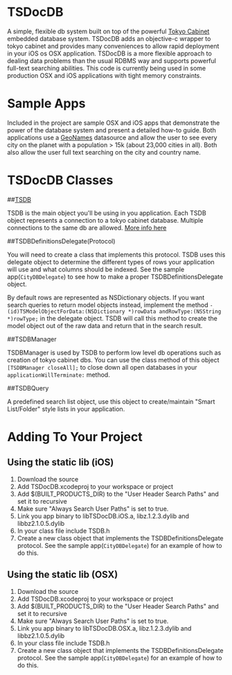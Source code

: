 TSDocDB
========
A simple, flexible db system built on top of the powerful [Tokyo Cabinet](http://fallabs.com/tokyocabinet/) embedded database system. TSDocDB adds an objective-c wrapper to tokyo cabinet and provides many conveniences to allow rapid deployment in your iOS os OSX application. TSDocDB is a more flexible approach to dealing data problems than the usual RDBMS way and supports powerful full-text searching abilities. This code is currently being used in some production OSX and iOS applications with tight memory constraints.

Sample Apps
===========
Included in the project are sample OSX and iOS apps that demonstrate the power of the database system and present a detailed how-to guide. Both applications use a [GeoNames](http://www.geonames.org/) datasource and allow the user to see every city on the planet with a population > 15k (about 23,000 cities in all). Both also allow the user full text searching on the city and country name.


TSDocDB Classes
===============	

##[TSDB](TSDocDB/blob/master/TSDB.markdown)

TSDB is the main object you'll be using in you application. Each TSDB object represents a connection to a tokyo cabinet database. Multiple connections to the same db are allowed. [More info here](TSDocDB/blob/master/TSDB.markdown)

##TSDBDefinitionsDelegate(Protocol)

You will need to create a class that implements this protocol. TSDB uses this delegate object to determine the different types of rows your application will use and what columns should be indexed. See the sample app(`CityDBDelegate`) to see how to make a proper TSDBDefinitionsDelegate object.

By default rows are represented as NSDictionary objects. If you want search queries to return model objects instead, implement the method `-(id)TSModelObjectForData:(NSDictionary *)rowData andRowType:(NSString *)rowType;` in the delegate object. TSDB will call this method to create the model object out of the raw data and return that in the search result.

##TSDBManager

TSDBManager is used by TSDB to perform low level db operations such as creation of tokyo cabinet dbs. You can use the class method of this object `[TSDBManager closeAll];` to close down all open databases in your `applicationWillTerminate:` method.

##TSDBQuery

A predefined search list object, use this object to create/maintain "Smart List/Folder" style lists in your application.

Adding To Your Project
======================

Using the static lib (iOS)
---------------------------
1. Download the source
2. Add TSDocDB.xcodeproj to your workspace or project
3. Add $(BUILT_PRODUCTS_DIR) to the "User Header Search Paths" and set it to recursive
4. Make sure "Always Search User Paths" is set to true.
5. Link you app binary to libTSDocDB.iOS.a, libz.1.2.3.dylib and libbz2.1.0.5.dylib
6. In your class file include TSDB.h
7. Create a new class object that implements the TSDBDefinitionsDelegate protocol. See the sample app(`CityDBDelegate`) for an example of how to do this.

Using the static lib (OSX)
----------------------------
1. Download the source
2. Add TSDocDB.xcodeproj to your workspace or project
3. Add $(BUILT_PRODUCTS_DIR) to the "User Header Search Paths" and set it to recursive
4. Make sure "Always Search User Paths" is set to true.
5. Link you app binary to libTSDocDB.OSX.a, libz.1.2.3.dylib and libbz2.1.0.5.dylib 
6. In your class file include TSDB.h
7. Create a new class object that implements the TSDBDefinitionsDelegate protocol. See the sample app(`CityDBDelegate`) for an example of how to do this.

